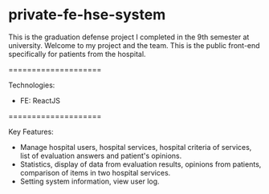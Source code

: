 # private-fe-hse-system
This is the graduation defense project I completed in the 9th semester at university. Welcome to my project and the team. This is the public front-end specifically for patients from the hospital.

====================

Technologies:
- FE: ReactJS

====================

Key Features:
- Manage hospital users, hospital services, hospital criteria of services, list of evaluation answers and patient's opinions.
- Statistics, display of data from evaluation results, opinions from patients, comparison of items in two hospital services.
- Setting system information, view user log.
